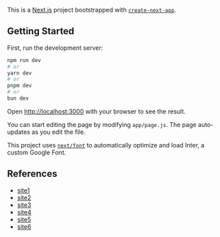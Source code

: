 This is a [Next.js](https://nextjs.org/) project bootstrapped with [`create-next-app`](https://github.com/vercel/next.js/tree/canary/packages/create-next-app).

## Getting Started

First, run the development server:

```bash
npm run dev
# or
yarn dev
# or
pnpm dev
# or
bun dev
```

Open [http://localhost:3000](http://localhost:3000) with your browser to see the result.

You can start editing the page by modifying `app/page.js`. The page auto-updates as you edit the file.

This project uses [`next/font`](https://nextjs.org/docs/basic-features/font-optimization) to automatically optimize and load Inter, a custom Google Font.

## References

- [site1](https://manufacturer.stylemixthemes.com/packaging/)
- [site2](https://manufacturer.stylemixthemes.com/furniture/)
- [site3](https://manufacturer.stylemixthemes.com/)
- [site4](https://manufacturer.stylemixthemes.com/textile/)
- [site5](https://www.gaobao-hightop.com/)
- [site6](https://eastlong.en.alibaba.com/)
